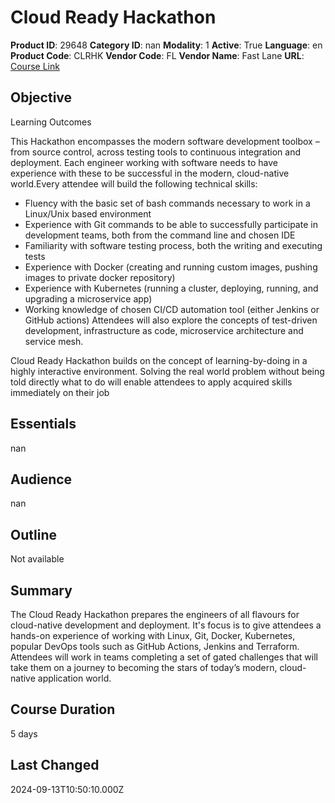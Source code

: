 # Cloud Ready Hackathon

**Product ID**: 29648
**Category ID**: nan
**Modality**: 1
**Active**: True
**Language**: en
**Product Code**: CLRHK
**Vendor Code**: FL
**Vendor Name**: Fast Lane
**URL**: [Course Link](https://www.fastlaneus.com/course/training-clrhk)

## Objective
Learning Outcomes


This Hackathon encompasses the modern software development toolbox – from source control, across testing tools to continuous integration and deployment. Each engineer working with software needs to have experience with these to be successful in the modern, cloud-native world.Every attendee will build the following technical skills:



- Fluency with the basic set of bash commands necessary to work in a Linux/Unix based environment
- Experience with Git commands to be able to successfully participate in development teams, both from the command line and chosen IDE
- Familiarity with software testing process, both the writing and executing tests
- Experience with Docker (creating and running custom images, pushing images to private docker repository)
- Experience with Kubernetes (running a cluster, deploying, running, and upgrading a microservice app)
- Working knowledge of chosen CI/CD automation tool (either Jenkins or GitHub actions)
Attendees will also explore the concepts of test-driven development, infrastructure as code, microservice architecture and service mesh.


Cloud Ready Hackathon builds on the concept of learning-by-doing in a highly interactive environment. Solving the real world problem without being told directly what to do will enable attendees to apply acquired skills immediately 
on their job

## Essentials
nan

## Audience
nan

## Outline
Not available

## Summary
The Cloud Ready Hackathon prepares the engineers of all flavours for cloud-native development and deployment. It's focus is to give attendees a hands-on experience of working with Linux, Git, Docker, Kubernetes, popular DevOps tools such as GitHub Actions, Jenkins and Terraform. Attendees will work in teams completing a set of gated challenges that will take them on a journey to becoming the stars of today’s modern, cloud-native application world.

## Course Duration
5 days

## Last Changed
2024-09-13T10:50:10.000Z
